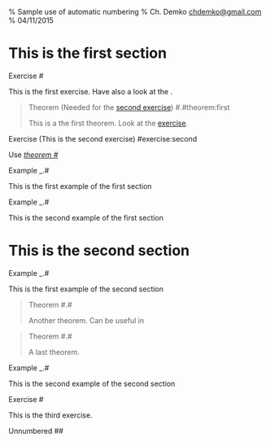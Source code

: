 % Sample use of automatic numbering
% Ch. Demko <chdemko@gmail.com>
% 04/11/2015

This is the first section
=========================

Exercise #

This is the first exercise. Have also a look at the [](#exercise:second).

> Theorem (Needed for the [second exercise](#exercise:second)) #.#theorem:first
> 
> This is a the first theorem.
> Look at the [exercise](#exercise:second "Go to the exercise #").

Exercise (This is the second exercise) #exercise:second

Use [_theorem #_](#theorem:first)

Example _.#

This is the first example of the first section

Example _.#

This is the second example of the first section


This is the second section
==========================

Example _.#

This is the first example of the second section

> Theorem #.#
> 
> Another theorem. Can be useful in [](#exercise:1)

> Theorem #.#
> 
> A last theorem.

Example _.#

This is the second example of the second section

Exercise #

This is the third exercise.

Unnumbered ##

